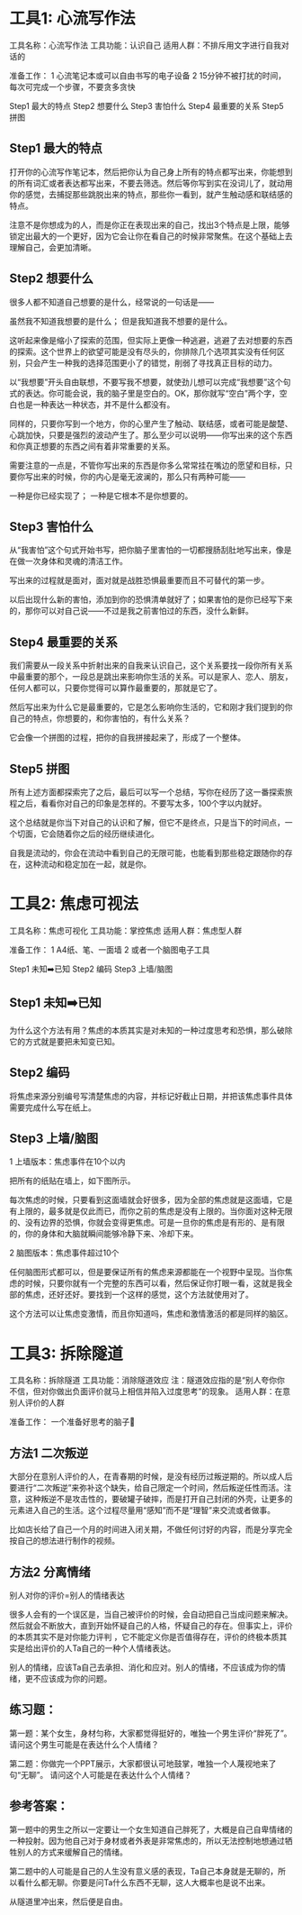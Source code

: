 # 工具1: 心流写作法

工具名称：心流写作法
工具功能：认识自己
适用人群：不排斥用文字进行自我对话的
 
准备工作：
1 心流笔记本或可以自由书写的电子设备
2 15分钟不被打扰的时间，每次可完成一个步骤，不要贪多贪快
 
Step1 最大的特点
Step2 想要什么
Step3 害怕什么
Step4 最重要的关系
Step5 拼图
 
## Step1 最大的特点
 
打开你的心流写作笔记本，然后把你认为自己身上所有的特点都写出来，你能想到的所有词汇或者表达都写出来，不要去筛选。然后等你写到实在没词儿了，就动用你的感觉，去捕捉那些跳脱出来的特点，那些你一看到，就产生触动感和联结感的特点。
 
注意不是你想成为的人，而是你正在表现出来的自己，找出3个特点是上限，能够锁定出最大的一个更好，因为它会让你在看自己的时候非常聚焦。在这个基础上去理解自己，会更加清晰。
 
## Step2 想要什么
 
很多人都不知道自己想要的是什么，经常说的一句话是——
 
虽然我不知道我想要的是什么；
但是我知道我不想要的是什么。
 
这听起来像是缩小了探索的范围，但实际上更像一种逃避，逃避了去对想要的东西的探索。这个世界上的欲望可能是没有尽头的，你排除几个选项其实没有任何区别，只会产生一种我的选择范围更小了的错觉，削弱了寻找真正目标的动力。
 
以“我想要”开头自由联想，不要写我不想要，就使劲儿想可以完成“我想要”这个句式的表达。你可能会说，我的脑子里是空白的。OK，那你就写“空白”两个字，空白也是一种表达一种状态，并不是什么都没有。
 
同样的，只要你写到一个地方，你的心里产生了触动、联结感，或者可能是酸楚、心跳加快，只要是强烈的波动产生了。那么至少可以说明——你写出来的这个东西和你真正想要的东西之间有着非常重要的关系。
 
需要注意的一点是，不管你写出来的东西是你多么常常挂在嘴边的愿望和目标，只要你写出来的时候，你的内心是毫无波澜的，那么只有两种可能——
 
一种是你已经实现了；
一种是它根本不是你想要的。
 
## Step3 害怕什么
 
从“我害怕”这个句式开始书写，把你脑子里害怕的一切都搜肠刮肚地写出来，像是在做一次身体和灵魂的清洁工作。
 
写出来的过程就是面对，面对就是战胜恐惧最重要而且不可替代的第一步。
 
以后出现什么新的害怕，添加到你的恐惧清单就好了；如果害怕的是你已经写下来的，那你可以对自己说——不过是我之前害怕过的东西，没什么新鲜。
 
## Step4 最重要的关系
 
我们需要从一段关系中折射出来的自我来认识自己，这个关系要找一段你所有关系中最重要的那个，一段总是跳出来影响你生活的关系。可以是家人、恋人、朋友，任何人都可以，只要你觉得可以算作最重要的，那就是它了。
 
然后写出来为什么它是最重要的，它是怎么影响你生活的，它和刚才我们提到的你自己的特点，你想要的，和你害怕的，有什么关系？
 
它会像一个拼图的过程，把你的自我拼接起来了，形成了一个整体。
 
## Step5 拼图
 
所有上述方面都探索完了之后，最后可以写一个总结，写你在经历了这一番探索旅程之后，看看你对自己的印象是怎样的。不要写太多，100个字以内就好。
 
这个总结就是你当下对自己的认识和了解，但它不是终点，只是当下的时间点，一个切面，它会随着你之后的经历继续进化。
 
自我是流动的，你会在流动中看到自己的无限可能，也能看到那些稳定跟随你的存在，这种流动和稳定加在一起，就是你。
# 工具2: 焦虑可视法
工具名称：焦虑可视化
工具功能：掌控焦虑
适用人群：焦虑型人群
 
准备工作：
1 A4纸、笔、一面墙
2 或者一个脑图电子工具
 
Step1 未知➡️已知
Step2 编码
Step3 上墙/脑图
 
## Step1 未知➡️已知
 
为什么这个方法有用？焦虑的本质其实是对未知的一种过度思考和恐惧，那么破除它的方式就是要把未知变已知。
 
## Step2 编码
 
将焦虑来源分别编号写清楚焦虑的内容，并标记好截止日期，并把该焦虑事件具体需要完成什么写在纸上。
 
## Step3 上墙/脑图
 
1 上墙版本：焦虑事件在10个以内
 
把所有的纸贴在墙上，如下图所示。

 
每次焦虑的时候，只要看到这面墙就会好很多，因为全部的焦虑就是这面墙，它是有上限的，最多就是仅此而已，而你之前的焦虑是没有上限的。当你面对这种无限的、没有边界的恐惧，你就会变得更焦虑。可是一旦你的焦虑是有形的、是有限的，你的身体和大脑就瞬间能够冷静下来、冷却下来。
 
2 脑图版本：焦虑事件超过10个
 
任何脑图形式都可以，但是要保证所有的焦虑来源都能在一个视野中呈现。当你焦虑的时候，只要你就有一个完整的东西可以看，然后保证你打眼一看，这就是我全部的焦虑，还好还好。要找到一个这样的感觉，这个方法就使用对了。
 
这个方法可以让焦虑变激情，而且你知道吗，焦虑和激情激活的都是同样的脑区。

# 工具3: 拆除隧道
工具名称：拆除隧道
工具功能：消除隧道效应
注：隧道效应指的是“别人夸你你不信，但对你做出负面评价就马上相信并陷入过度思考”的现象。
适用人群：在意别人评价的人群
 
准备工作：
一个准备好思考的脑子🧠
 
## 方法1 二次叛逆
 
大部分在意别人评价的人，在青春期的时候，是没有经历过叛逆期的。所以成人后要进行“二次叛逆”来弥补这个缺失，给自己限定一个时间，然后叛逆任性而活。注意，这种叛逆不是攻击性的，要破罐子破摔，而是打开自己封闭的外壳，让更多的元素进入自己的生活。这个过程尽量用“感知”而不是“理智”来交流或者做事。
 
比如店长给了自己一个月的时间进入闭关期，不做任何讨好的内容，而是分享完全按自己的想法进行制作的视频。
 
## 方法2 分离情绪
 
别人对你的评价=别人的情绪表达
 
很多人会有的一个误区是，当自己被评价的时候，会自动把自己当成问题来解决。然后就会不断放大，直到开始怀疑自己的人格，怀疑自己的存在。但事实上，评价的本质其实不是对你能力评判 ，它不能定义你是否值得存在，评价的终极本质其实是给出评价的人Ta自己的一种个人情绪表达。
 
别人的情绪，应该Ta自己去承担、消化和应对。别人的情绪，不应该成为你的情绪，更不应该成为你的问题。
 
## 练习题：
 
第一题：某个女生，身材匀称，大家都觉得挺好的，唯独一个男生评价“胖死了”。
请问这个男生可能是在表达什么个人情绪？
 
第二题：你做完一个PPT展示，大家都很认可地鼓掌，唯独一个人蔑视地来了句“无聊”。
请问这个人可能是在表达什么个人情绪？
 
## 参考答案：
 
第一题中的男生之所以一定要让一个女生知道自己胖死了，大概是自己自卑情绪的一种投射。因为他自己对于身材或者外表是非常焦虑的，所以无法控制地想通过牺牲别人的方式来缓解自己的情绪。
 
第二题中的人可能是自己的人生没有意义感的表现，Ta自己本身就是无聊的，所以看什么都无聊。你要是问Ta什么东西不无聊，这人大概率也是说不出来。
 
从隧道里冲出来，然后便是自由。